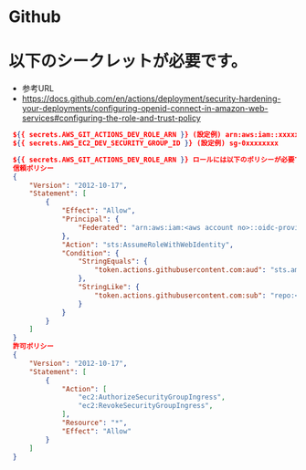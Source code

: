# Github


# 以下のシークレットが必要です。

- 参考URL
- https://docs.github.com/en/actions/deployment/security-hardening-your-deployments/configuring-openid-connect-in-amazon-web-services#configuring-the-role-and-trust-policy

``` json
 ${{ secrets.AWS_GIT_ACTIONS_DEV_ROLE_ARN }} (設定例) arn:aws:iam::xxxxxxxxx:role/xxxxxxxx-Role
 ${{ secrets.AWS_EC2_DEV_SECURITY_GROUP_ID }} (設定例) sg-0xxxxxxxx

 ${{ secrets.AWS_GIT_ACTIONS_DEV_ROLE_ARN }} ロールには以下のポリシーが必要です。
 信頼ポリシー
 {
     "Version": "2012-10-17",
     "Statement": [
         {
             "Effect": "Allow",
             "Principal": {
                 "Federated": "arn:aws:iam:<aws account no>::oidc-provider/token.actions.githubusercontent.com"
             },
             "Action": "sts:AssumeRoleWithWebIdentity",
             "Condition": {
                 "StringEquals": {
                     "token.actions.githubusercontent.com:aud": "sts.amazonaws.com"
                 },
                 "StringLike": {
                     "token.actions.githubusercontent.com:sub": "repo:<team>/<repname>:ref:refs/heads/*"
                 }
             }
         }
     ]
 }
 許可ポリシー
 {
     "Version": "2012-10-17",
     "Statement": [
         {
             "Action": [
                 "ec2:AuthorizeSecurityGroupIngress",
                 "ec2:RevokeSecurityGroupIngress",
             ],
             "Resource": "*",
             "Effect": "Allow"
         }
     ]
 }
```
